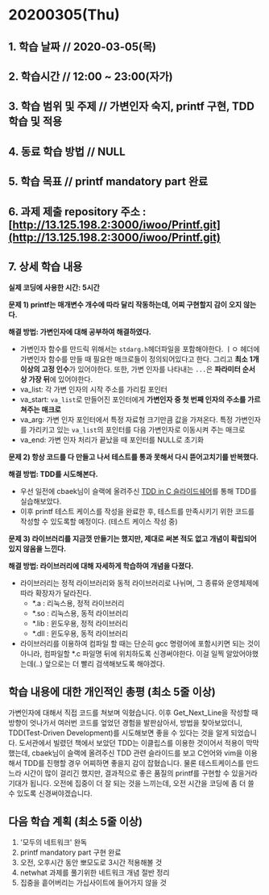 # 20200305\(Thu\)

## 1. 학습 날짜 // 2020-03-05\(목\)

## 2. 학습시간 // 12:00 ~ 23:00\(자가\)

## 3. 학습 범위 및 주제 // 가변인자 숙지, printf 구현, TDD 학습 및 적용

## 4. 동료 학습 방법 // NULL

## 5. 학습 목표 // printf mandatory part 완료

## 6. 과제 제출 repository 주소 : [http://13.125.198.2:3000/iwoo/Printf.git](http://13.125.198.2:3000/iwoo/Printf.git)

## 7. 상세 학습 내용

**실제 코딩에 사용한 시간: 5시간**

**문제 1\) printf는 매개변수 개수에 따라 달리 작동하는데, 어찌 구현할지 감이 오지 않는다.**

**해결 방법: 가변인자에 대해 공부하여 해결하였다.**

* 가변인자 함수를 만드릭 위해서는 `stdarg.h`헤더파일을 포함해야한다. ㅣㅇ 헤더에 가변인자 함수를 만들 때 필요한 매크로들이 정의되어있다고 한다. 그리고 **최소 1개 이상의 고정 인수**가 있어야한다. 또한, 가변 인자를 나타내는 `...`은 **파라미터 순서 상 가장 뒤**에 있어야한다.
* va\_list: 각 가변 인자의 시작 주소를 가리킬 포인터
* va\_start: `va_list`로 만들어진 포인터에게 **가변인자 중 첫 번째 인자의 주소를 가르쳐주는 매크로**
* va\_arg: 가변 인자 포인터에서 특정 자료형 크기만큼 값을 가져온다. 특정 가변인자를 가리키고 있는 `va_list`의 포인터를 다음 가변인자로 이동시켜 주는 매크로
* va\_end: 가변 인자 처리가 끝났을 때 포인터를 NULL로 초기화

**문제 2\) 항상 코드를 다 만들고 나서 테스트를 통과 못해서 다시 뜯어고치기를 반복했다.**

**해결 방법: TDD를 시도해본다.**

* 우선 일전에 cbaek님이 슬랙에 올려주신 [TDD in C 슬라이드쉐어](https://www.slideshare.net/amritayan/test-driven-development-in-c)를 통해 TDD를 실습해보았다.
* 이후 printf 테스트 케이스를 작성을 완료한 후, 테스트를 만족시키기 위한 코드를 작성할 수 있도록할 예정이다. \(테스트 케이스 작성 중\)

**문제 3\) 라이브러리를 지금껏 만들기는 했지만, 제대로 써본 적도 없고 개념이 확립되어있지 않음을 느낀다.**

**해결 방법: 라이브러리에 대해 자세하게 학습하여 개념을 다졌다.**

* 라이브러리는 정적 라이브러리와 동적 라이브러리로 나뉘며, 그 종류와 운영체제에 따라 확장자가 달라진다.
  * \*.a : 리눅스용, 정적 라이브러리
  * \*.so : 리눅스용, 동적 라이브러리
  * \*.lib : 윈도우용, 정적 라이브러리
  * \*.dll : 윈도우용, 동적 라이브러리
* 라이브러리를 이용하여 컴파일 할 때는 단순히 gcc 명령어에 포함시키면 되는 것이 아니라, 컴파일할 \*.c 파일명 뒤에 위치하도록 신경써야한다. 이걸 일찍 알았어야했는데\(..\) 앞으로는 더 빨리 검색해보도록 해야겠다.

## 학습 내용에 대한 개인적인 총평 \(최소 5줄 이상\)

가변인자에 대해서 직접 코드를 쳐보며 익혔습니다. 이후 Get\_Next\_Line을 작성할 때 방향이 엇나가서 여러번 코드를 엎었던 경험을 발판삼아서, 방법을 찾아보았더니, TDD\(Test-Driven Development\)를 시도해보면 좋을 수 있다는 것을 알게 되었습니다. 도서관에서 빌렸던 책에서 보았던 TDD는 이클립스를 이용한 것이어서 적용이 막막했는데, cbaek님이 슬랙에 올려주신 TDD 관련 슬라이드를 보고 C언어와 vim을 이용해서 TDD를 진행할 경우 어찌하면 좋을지 감이 잡혔습니다. 물론 테스트케이스를 만드느라 시간이 많이 걸리긴 했지만, 결과적으로 좋은 품질의 printf를 구현할 수 있을거라 기대가 됩니다. 오전에 집중이 더 잘 되는 것을 느끼는데, 오전 시간을 코딩에 좀 더 쓸 수 있도록 신경써야겠습니다.

## 다음 학습 계획 \(최소 5줄 이상\)

1. '모두의 네트워크' 완독
2. printf mandatory part 구현 완료
3. 오전, 오후시간 동안 뽀모도로 3시간 적용해볼 것
4. netwhat 과제를 풀기위한 네트워크 개념 절반 정리
5. 집중을 흩어버리는 가십사이트에 들어가지 않을 것

